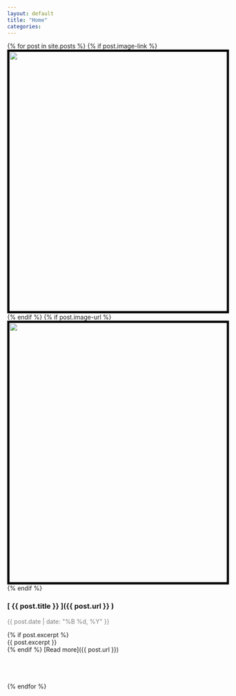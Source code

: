 ```yaml
---
layout: default
title: "Home"
categories: 
---
```


{% for post in site.posts %}
{% if post.image-link %}
<img width="600px" src="images/{{ post.image-link }}" style="border: 5px solid black" />
{% endif %}
{% if post.image-url %}
<img width="600px" src="{{ post.image-url }}" style="border: 5px solid black" />
{% endif %}
### [ {{ post.title }} ]({{ post.url }} )
<p style="color:grey;font-size:1x">{{ post.date | date: "%B %d, %Y" }} </p>
{% if post.excerpt %}
<article>
{{ post.excerpt }}
</article>
{% endif %}
[Read more]({{ post.url }})
<br><br><br><br><br>
{% endfor %}



